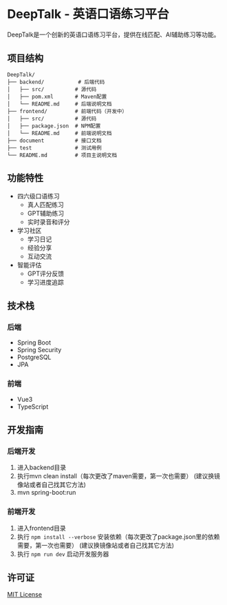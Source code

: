 # DeepTalk - 英语口语练习平台

DeepTalk是一个创新的英语口语练习平台，提供在线匹配、AI辅助练习等功能。

## 项目结构

```
DeepTalk/
├── backend/           # 后端代码
│   ├── src/          # 源代码
│   ├── pom.xml       # Maven配置
│   └── README.md     # 后端说明文档
├── frontend/         # 前端代码（开发中）
│   ├── src/          # 源代码
│   ├── package.json  # NPM配置
│   └── README.md     # 前端说明文档
├── document          # 接口文档
├── test              # 测试用例
└── README.md         # 项目主说明文档
```

## 功能特性

- 四六级口语练习
  - 真人匹配练习
  - GPT辅助练习
  - 实时录音和评分
- 学习社区
  - 学习日记
  - 经验分享
  - 互动交流
- 智能评估
  - GPT评分反馈
  - 学习进度追踪

## 技术栈

### 后端
- Spring Boot
- Spring Security
- PostgreSQL
- JPA

### 前端
- Vue3
- TypeScript

## 开发指南

### 后端开发
1. 进入backend目录
2. 执行mvn clean install（每次更改了maven需要，第一次也需要）
(建议换镜像站或者自己找其它方法)
3. mvn spring-boot:run 

### 前端开发
1. 进入frontend目录
2. 执行 `npm install --verbose` 安装依赖（每次更改了package.json里的依赖需要，第一次也需要）
(建议换镜像站或者自己找其它方法)
3. 执行 `npm run dev` 启动开发服务器


## 许可证

[MIT License](LICENSE) 